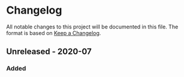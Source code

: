 # Changelog

All notable changes to this project will be documented in this file.
The format is based on [Keep a Changelog](https://keepachangelog.com).

## Unreleased - 2020-07

### Added
